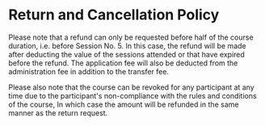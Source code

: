 # Return and Cancellation Policy

Please note that a refund can only be requested before half of the course duration, i.e. before Session No. 5. In this case, the refund will be made after deducting the value of the sessions attended or that have expired before the refund. The application fee will also be deducted from the administration fee in addition to the transfer fee.

Please also note that the course can be revoked for any participant at any time due to the participant's non-compliance with the rules and conditions of the course, In which case the amount will be refunded in the same manner as the return request.